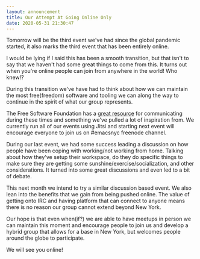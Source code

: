 ```yaml
---
layout: announcement
title: Our Attempt At Going Online Only
date: 2020-05-31 21:30:47
---
```


Tomorrow will be the third event we've had since the global pandemic
started, it also marks the third event that has been entirely online.

I would be lying if I said this has been a smooth transition, but that
isn't to say that we haven't had some great things to come from
this. It turns out when you're online people can join from anywhere in
the world! Who knew!?

During this transition we've have had to think about how we can
maintain the most free(freedom) software and tooling we can along the
way to continue in the spirit of what our group represents.

The Free Software Foundation has a [great resource] for communicating
during these times and something we've pulled a lot of inspiration
from. We currently run all of our events using Jitsi and starting next
event will encourage everyone to join us on #emacsnyc freenode channel.

During our last event, we had some success leading a discussion on how
people have been coping with working/not working from home. Talking
about how they've setup their workspace, do they do specific things to
make sure they are getting some sunshine/exercise/socialization, and
other considerations. It turned into some great discussions and even
led to a bit of debate.

This next month we intend to try a similar discussion based event. We
also lean into the benefits that we gain from being pushed online. The
value of getting onto IRC and having platform that can connect to
anyone means there is no reason our group cannot extend beyond New York.

Our hope is that even when(if?) we are able to have meetups in person
we can maintain this moment and encourage people to join us and
develop a hybrid group that allows for a base in New York, but welcomes
people around the globe to participate.

We will see you online!

[great resource]: https://www.fsf.org/blogs/community/better-than-zoom-try-these-free-software-tools-for-staying-in-touch
